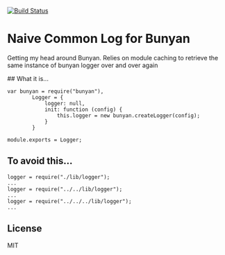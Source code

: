 [![Build Status](https://travis-ci.org/cblanc/commonlog-bunyan.png)](https://travis-ci.org/cblanc/commonlog-bunyan)

# Naive Common Log for Bunyan

Getting my head around Bunyan. Relies on module caching to retrieve the same instance of bunyan logger over and over again

## What it is...

```
var bunyan = require("bunyan"),
		Logger = {
			logger: null,
			init: function (config) {
				this.logger = new bunyan.createLogger(config);
			}
		}

module.exports = Logger;
```

## To avoid this...

```
logger = require("./lib/logger");
...
logger = require("../../lib/logger");
...
logger = require("../../../lib/logger");
...
```

## License

MIT